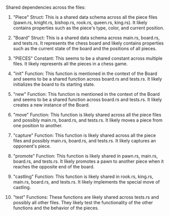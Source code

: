 Shared dependencies across the files:

1. "Piece" Struct: This is a shared data schema across all the piece files (pawn.rs, knight.rs, bishop.rs, rook.rs, queen.rs, king.rs). It likely contains properties such as the piece's type, color, and current position.

2. "Board" Struct: This is a shared data schema across main.rs, board.rs, and tests.rs. It represents the chess board and likely contains properties such as the current state of the board and the positions of all pieces.

3. "PIECES" Constant: This seems to be a shared constant across multiple files. It likely represents all the pieces in a chess game.

4. "init" Function: This function is mentioned in the context of the Board and seems to be a shared function across board.rs and tests.rs. It likely initializes the board to its starting state.

5. "new" Function: This function is mentioned in the context of the Board and seems to be a shared function across board.rs and tests.rs. It likely creates a new instance of the Board.

6. "move" Function: This function is likely shared across all the piece files and possibly main.rs, board.rs, and tests.rs. It likely moves a piece from one position to another.

7. "capture" Function: This function is likely shared across all the piece files and possibly main.rs, board.rs, and tests.rs. It likely captures an opponent's piece.

8. "promote" Function: This function is likely shared in pawn.rs, main.rs, board.rs, and tests.rs. It likely promotes a pawn to another piece when it reaches the opposite end of the board.

9. "castling" Function: This function is likely shared in rook.rs, king.rs, main.rs, board.rs, and tests.rs. It likely implements the special move of castling.

10. "test" Functions: These functions are likely shared across tests.rs and possibly all other files. They likely test the functionality of the other functions and the behavior of the pieces.